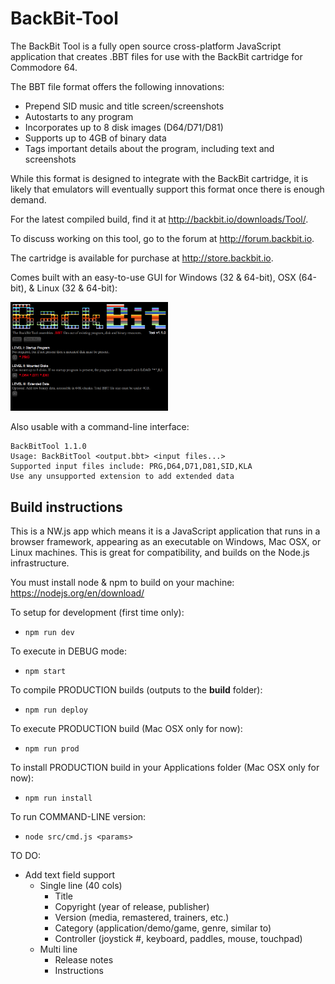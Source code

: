 # BackBit-Tool

The BackBit Tool is a fully open source cross-platform JavaScript application that creates .BBT files for use with the BackBit cartridge for Commodore 64.

The BBT file format offers the following innovations:
* Prepend SID music and title screen/screenshots
* Autostarts to any program
* Incorporates up to 8 disk images (D64/D71/D81)
* Supports up to 4GB of binary data
* Tags important details about the program, including text and screenshots

While this format is designed to integrate with the BackBit cartridge, it is likely that emulators will eventually support this format once there is enough demand.

For the latest compiled build, find it at http://backbit.io/downloads/Tool/.

To discuss working on this tool, go to the forum at http://forum.backbit.io.

The cartridge is available for purchase at http://store.backbit.io.

Comes built with an easy-to-use GUI for Windows (32 & 64-bit), OSX (64-bit), & Linux (32 & 64-bit):

<img src="screenshot.png" width="50%">

Also usable with a command-line interface:

```
BackBitTool 1.1.0
Usage: BackBitTool <output.bbt> <input files...>
Supported input files include: PRG,D64,D71,D81,SID,KLA
Use any unsupported extension to add extended data
```

## Build instructions

This is a NW.js app which means it is a JavaScript application that runs in a browser framework, appearing as an executable on Windows, Mac OSX, or Linux machines. This is great for compatibility, and builds on the Node.js infrastructure.

You must install node & npm to build on your machine:
https://nodejs.org/en/download/

To setup for development (first time only):
* `npm run dev`

To execute in DEBUG mode:
* `npm start`

To compile PRODUCTION builds (outputs to the **build** folder):
* `npm run deploy`

To execute PRODUCTION build (Mac OSX only for now):
* `npm run prod`

To install PRODUCTION build in your Applications folder (Mac OSX only for now):
* `npm run install`

To run COMMAND-LINE version:
* `node src/cmd.js <params>`

TO DO:
* Add text field support
  * Single line (40 cols)
    * Title
    * Copyright (year of release, publisher)
    * Version (media, remastered, trainers, etc.)
    * Category (application/demo/game, genre, similar to)
    * Controller (joystick #, keyboard, paddles, mouse, touchpad)
  * Multi line
    * Release notes
    * Instructions
